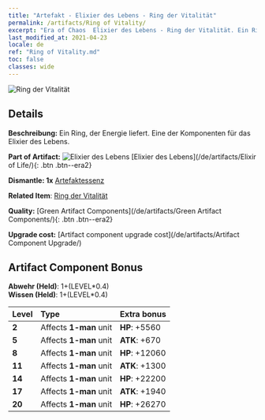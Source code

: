 ```yaml
---
title: "Artefakt - Elixier des Lebens - Ring der Vitalität"
permalink: /artifacts/Ring of Vitality/
excerpt: "Era of Chaos  Elixier des Lebens - Ring der Vitalität. Ein Ring, der Energie liefert. Eine der Komponenten für das Elixier des Lebens."
last_modified_at: 2021-04-23
locale: de
ref: "Ring of Vitality.md"
toc: false
classes: wide
---
```


 ![Ring der Vitalität](/images/t/artifact_40111.png)



## Details

 **Beschreibung:** Ein Ring, der Energie liefert. Eine der Komponenten für das Elixier des Lebens.

 **Part of Artifact:** ![Elixier des Lebens](/images/t/icon_artifact_11.png) [Elixier des Lebens](/de/artifacts/Elixir of Life/){: .btn .btn--era2}

 **Dismantle: 1x** [Artefaktessenz](/ItemsDE/con_905/)

 **Related Item**: [Ring der Vitalität](/ItemsDE/art_106/)

 **Quality:** [Green Artifact Components](/de/artifacts/Green Artifact Components/){: .btn .btn--era2}

 **Upgrade cost:** [Artifact component upgrade cost](/de/artifacts/Artifact Component Upgrade/)

## Artifact Component Bonus

  **Abwehr (Held)**: 1+(LEVEL\*0.4)<br/>**Wissen (Held)**: 1+(LEVEL\*0.4)

  |  Level  | Type |    Extra bonus  | 
  |:--------|:-----|:----------------| 
  | **2** | Affects **1-man** unit | **HP**: +5560 | 
  | **5** | Affects **1-man** unit | **ATK**: +670 | 
  | **8** | Affects **1-man** unit | **HP**: +12060 | 
  | **11** | Affects **1-man** unit | **ATK**: +1300 | 
  | **14** | Affects **1-man** unit | **HP**: +22200 | 
  | **17** | Affects **1-man** unit | **ATK**: +1940 | 
  | **20** | Affects **1-man** unit | **HP**: +26270 | 
